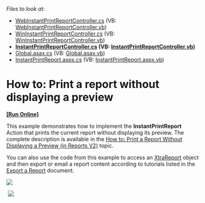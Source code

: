 <!-- default file list -->
*Files to look at*:

* [WebInstantPrintReportController.cs](./CS/InstantPrintReportsV2Example.Module.Web/Controllers/WebInstantPrintReportController.cs) (VB: [WebInstantPrintReportController.vb](./VB/InstantPrintReportsV2Example.Module.Web/Controllers/WebInstantPrintReportController.vb))
* [WinInstantPrintReportController.cs](./CS/InstantPrintReportsV2Example.Module.Win/Controllers/WinInstantPrintReportController.cs) (VB: [WinInstantPrintReportController.vb](./VB/InstantPrintReportsV2Example.Module.Win/Controllers/WinInstantPrintReportController.vb))
* **[InstantPrintReportController.cs](./CS/InstantPrintReportsV2Example.Module/Controllers/InstantPrintReportController.cs) (VB: [InstantPrintReportController.vb](./VB/InstantPrintReportsV2Example.Module/Controllers/InstantPrintReportController.vb))**
* [Global.asax.cs](./CS/InstantPrintReportsV2Example.Web/Global.asax.cs) (VB: [Global.asax.vb](./VB/InstantPrintReportsV2Example.Web/Global.asax.vb))
* [InstantPrintReport.aspx.cs](./CS/InstantPrintReportsV2Example.Web/InstantPrintReport.aspx.cs) (VB: [InstantPrintReport.aspx.vb](./VB/InstantPrintReportsV2Example.Web/InstantPrintReport.aspx.vb))
<!-- default file list end -->
# How to: Print a report without displaying a preview
<!-- run online -->
**[[Run Online]](https://codecentral.devexpress.com/e5146/)**
<!-- run online end -->


<p>This example demonstrates how to implement the <strong>InstantPrintReport</strong> Action that prints the current report without displaying its preview. The complete description is available in the <a href="https://documentation.devexpress.com/#Xaf/CustomDocument3601"><u>How to: Print a Report Without Displaying a Preview (in Reports V2)</u></a> topic.</p>
<p>You can also use the code from this example to access an <a href="https://documentation.devexpress.com/#XtraReports/clsDevExpressXtraReportsUIXtraReporttopic"><u>XtraReport</u></a> object and then export or email a report content according to tutorials listed in the <a href="https://documentation.devexpress.com/#XtraReports/CustomDocument15796"><u>Export a Report</u></a> document.</p>
<p><img src="https://raw.githubusercontent.com/DevExpress-Examples/how-to-print-a-report-without-displaying-a-preview-e5146/16.1.4+/media/59998a06-247e-11e5-80bf-00155d62480c.png"></p>
<p> <img src="https://raw.githubusercontent.com/DevExpress-Examples/how-to-print-a-report-without-displaying-a-preview-e5146/16.1.4+/media/f24fb41e-c29c-11e6-80bf-00155d62480c.png"></p>

<br/>


